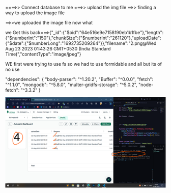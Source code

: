 ====>> Connect database to me
===>> upload the img file
==>> finding a way to upload the image file

==>>we uploaded the image file now what


we Get this back===>{"_id":{"$oid":"64e516e9e7158f90eb1b1fbe"},"length":{"$numberInt":"150"},"chunkSize":{"$numberInt":"261120"},"uploadDate":{"$date":{"$numberLong":"1692735209264"}},"filename":"2.png@Wed Aug 23 2023 01:43:26 GMT+0530 (India Standard Time)","contentType":"image/jpeg"}



WE first were trying to use fs so we had to use formidable and all but its of no use 

"dependencies": {
    "body-parser": "^1.20.2",
    "Buffer": "^0.0.0",
    "fetch": "^1.1.0",
    "mongodb": "^5.8.0",
    "multer-gridfs-storage": "^5.0.2",
    "node-fetch": "^3.3.2"
  }



  
![](https://github.com/w1dow1306/Uploadimagestoserver/blob/main/upload_files/working.png)
